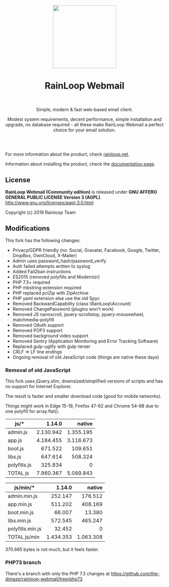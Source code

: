 <div align="center">
  <a href="https://github.com/RainLoop/rainloop-webmail">
    <img width="200" heigth="200" src="https://www.rainloop.net/static/img/logo-256x256-tiny.png">
  </a>
  <br>
  <h1>RainLoop Webmail</h1>
  <br>
  <p>
    Simple, modern &amp; fast web-based email client.
  </p>
  <p>
    Modest system requirements, decent performance, simple installation and upgrade, no database required
    - all these make RainLoop Webmail a perfect choice for your email solution.
  </p>
  <h2></h2>
  <br>
</div>

For more information about the product, check [rainloop.net](http://www.rainloop.net/).

Information about installing the product, check the [documentation page](http://www.rainloop.net/docs/installation/).

## License

**RainLoop Webmail (Community edition)** is released under
**GNU AFFERO GENERAL PUBLIC LICENSE Version 3 (AGPL)**.
http://www.gnu.org/licenses/agpl-3.0.html

Copyright (c) 2019 Rainloop Team

## Modifications

This fork has the following changes:

* Privacy/GDPR friendly (no: Social, Gravatar, Facebook, Google, Twitter, DropBox, OwnCloud, X-Mailer)
* Admin uses password_hash/password_verify
* Auth failed attempts written to syslog
* Added Fail2ban instructions
* ES2015 (removed polyfills and Modernizr)
* PHP 7.3+ required
* PHP mbstring extension required
* PHP replaced pclZip with ZipArchive
* PHP yaml extension else use the old Spyc
* Removed BackwardCapability (class \RainLoop\Account)
* Removed ChangePassword (plugins won't work)
* Removed JS nanoscroll, jquery-scrollstop, jquery-mousewheel, matchmedia-polyfill
* Removed OAuth support
* Removed POP3 support
* Removed background video support
* Removed Sentry (Application Monitoring and Error Tracking Software)
* Replaced gulp-uglify with gulp-terser
* CRLF => LF line endings
* Ongoing removal of old JavaScript code (things are native these days)

### Removal of old JavaScript

This fork uses jQuery.slim, downsized/simplified versions of scripts and has no support for Internet Explorer.

The result is faster and smaller download code (good for mobile networks).

Things might work in Edge 15-18, Firefox 47-62 and Chrome 54-68 due to one polyfill for array.flat().

|js/*       	|1.14.0   	|native   	|
|-----------	|--------:	|--------:	|
|admin.js    	|2.130.942	|1.355.195	|
|app.js      	|4.184.455	|3.116.673	|
|boot.js     	|  671.522	|  109.651	|
|libs.js     	|  647.614	|  508.324	|
|polyfills.js	|  325.834	|        0	|
|TOTAL js   	|7.960.367	|5.089.843	|

|js/min/*       	|1.14.0   	|native   	|
|---------------	|--------:	|--------:	|
|admin.min.js    	|  252.147	|  176.512	|
|app.min.js      	|  511.202	|  408.169	|
|boot.min.js     	|   66.007	|   13.380	|
|libs.min.js     	|  572.545	|  465.247	|
|polyfills.min.js	|   32.452	|        0	|
|TOTAL js/min   	|1.434.353	|1.063.308	|

370.665 bytes is not much, but it feels faster.

### PHP73 branch

There's a branch with only the PHP 7.3 changes at
https://github.com/the-djmaze/rainloop-webmail/tree/php73
